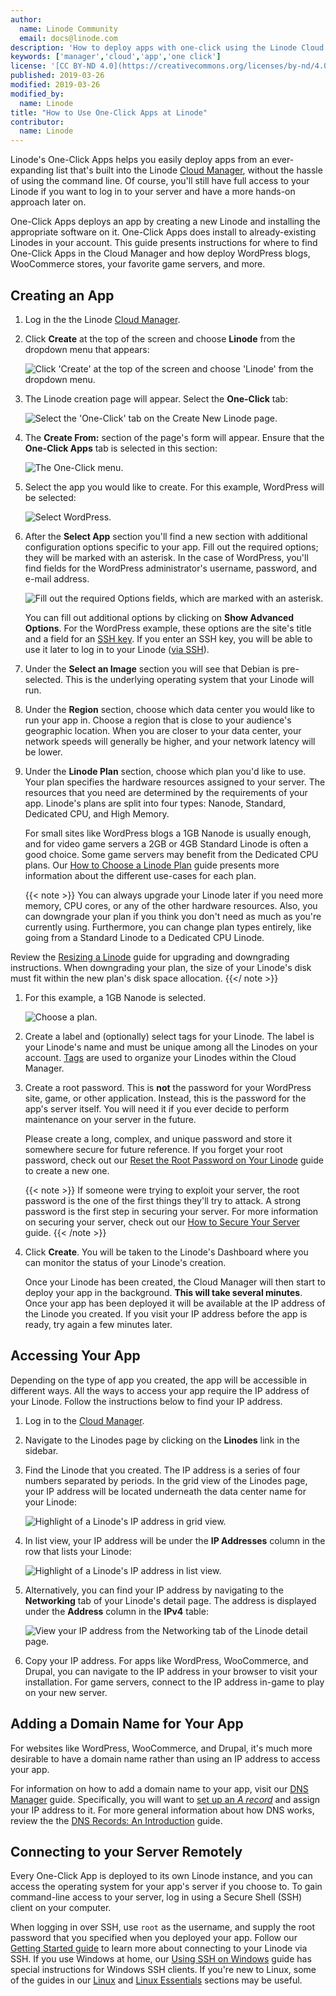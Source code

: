 ```yaml
---
author:
  name: Linode Community
  email: docs@linode.com
description: 'How to deploy apps with one-click using the Linode Cloud Manager'
keywords: ['manager','cloud','app','one click']
license: '[CC BY-ND 4.0](https://creativecommons.org/licenses/by-nd/4.0)'
published: 2019-03-26
modified: 2019-03-26
modified_by:
  name: Linode
title: "How to Use One-Click Apps at Linode"
contributor:
  name: Linode
---
```


Linode's One-Click Apps helps you easily deploy apps from an ever-expanding list that's built into the Linode [Cloud Manager](https://cloud.linode.com), without the hassle of using the command line. Of course, you'll still have full access to your Linode if you want to log in to your server and have a more hands-on approach later on.

One-Click Apps deploys an app by creating a new Linode and installing the appropriate software on it. One-Click Apps does install to already-existing Linodes in your account. This guide presents instructions for where to find One-Click Apps in the Cloud Manager and how deploy WordPress blogs, WooCommerce stores, your favorite game servers, and more.

## Creating an App

1.  Log in the the Linode [Cloud Manager](https://cloud.linode.com).

1.  Click **Create** at the top of the screen and choose **Linode** from the dropdown menu that appears:

    ![Click 'Create' at the top of the screen and choose 'Linode' from the dropdown menu.](one-click-create-a-linode.png "Click 'Create' at the top of the screen and choose 'Linode' from the dropdown menu.")

1. The Linode creation page will appear. Select the **One-Click** tab:

    ![Select the 'One-Click' tab on the Create New Linode page.](one-click-select-one-click-tab.png)

1.  The **Create From:** section of the page's form will appear. Ensure that the **One-Click Apps** tab is selected in this section:

    ![The `One-Click` menu.](one-click-create-from-one-click-apps.png)

1.  Select the app you would like to create. For this example, WordPress will be selected:

    ![Select WordPress.](one-click-select-wordpress.png)

1.  After the **Select App** section you'll find a new section with additional configuration options specific to your app. Fill out the required options; they will be marked with an asterisk. In the case of WordPress, you'll find fields for the WordPress administrator's username, password, and e-mail address.

    ![Fill out the required Options fields, which are marked with an asterisk.](one-click-wordpress-config-options.png)

    You can fill out additional options by clicking on **Show Advanced Options**. For the WordPress example, these options are the site's title and a field for an [SSH key](/docs/security/authentication/use-public-key-authentication-with-ssh/). If you enter an SSH key, you will be able to use it later to log in to your Linode ([via SSH](/docs/getting-started/#connect-to-your-linode-via-ssh)).

1.  Under the **Select an Image** section you will see that Debian is pre-selected. This is the underlying operating system that your Linode will run.

1.  Under the **Region** section, choose which data center you would like to run your app in. Choose a region that is close to your audience's geographic location. When you are closer to your data center, your network speeds will generally be higher, and your network latency will be lower.

1.  Under the **Linode Plan** section, choose which plan you'd like to use. Your plan specifies the hardware resources assigned to your server. The resources that you need are determined by the requirements of your app. Linode's plans are split into four types: Nanode, Standard, Dedicated CPU, and High Memory.

    For small sites like WordPress blogs a 1GB Nanode is usually enough, and for video game servers a 2GB or 4GB Standard Linode is often a good choice. Some game servers may benefit from the Dedicated CPU plans. Our [How to Choose a Linode Plan](/docs/platform/how-to-choose-a-linode-plan/) guide presents more information about the different use-cases for each plan.

    {{< note >}}
You can always upgrade your Linode later if you need more memory, CPU cores, or any of the other hardware resources. Also, you can downgrade your plan if you think you don't need as much as you're currently using. Furthermore, you can change plan types entirely, like going from a Standard Linode to a Dedicated CPU Linode.

Review the [Resizing a Linode](/docs/platform/disk-images/resizing-a-linode/) guide for upgrading and downgrading instructions. When downgrading your plan, the size of your Linode's disk must fit within the new plan's disk space allocation.
{{</ note >}}

1.  For this example, a 1GB Nanode is selected.

    ![Choose a plan.](one-click-pick-plan.png)

1.  Create a label and (optionally) select tags for your Linode. The label is your Linode's name and must be unique among all the Linodes on your account. [Tags](/docs/quick-answers/linode-platform/tags-and-groups/) are used to organize your Linodes within the Cloud Manager.

1.  Create a root password. This is **not** the password for your WordPress site, game, or other application. Instead, this is the password for the app's server itself. You will need it if you ever decide to perform maintenance on your server in the future.

    Please create a long, complex, and unique password and store it somewhere secure for future reference. If you forget your root password, check out our [Reset the Root Password on Your Linode](/docs/quick-answers/linode-platform/reset-the-root-password-on-your-linode/) guide to create a new one.

    {{< note >}}
If someone were trying to exploit your server, the root password is the one of the first things they'll try to attack. A strong password is the first step in securing your server. For more information on securing your server, check out our [How to Secure Your Server](/docs/security/securing-your-server/) guide.
{{< /note >}}

1.  Click **Create**. You will be taken to the Linode's Dashboard where you can monitor the status of your Linode's creation.

    Once your Linode has been created, the Cloud Manager will then start to deploy your app in the background. **This will take several minutes**. Once your app has been deployed it will be available at the IP address of the Linode you created. If you visit your IP address before the app is ready, try again a few minutes later.

## Accessing Your App

Depending on the type of app you created, the app will be accessible in different ways. All the ways to access your app require the IP address of your Linode. Follow the instructions below to find your IP address.

1.  Log in to the [Cloud Manager](https://cloud.linode.com).

1.  Navigate to the Linodes page by clicking on the **Linodes** link in the sidebar.

1.  Find the Linode that you created. The IP address is a series of four numbers separated by periods. In the grid view of the Linodes page, your IP address will be located underneath the data center name for your Linode:

    ![Highlight of a Linode's IP address in grid view.](one-click-ip-address-grid.png)

1.  In list view, your IP address will be under the **IP Addresses** column in the row that lists your Linode:

    ![Highlight of a Linode's IP address in list view.](one-click-ip-address-list.png)

1.  Alternatively, you can find your IP address by navigating to the **Networking** tab of your Linode's detail page. The address is displayed under the **Address** column in the **IPv4** table:

    ![View your IP address from the Networking tab of the Linode detail page.](one-click-networking-tab.png)

1. Copy your IP address. For apps like WordPress, WooCommerce, and Drupal, you can navigate to the IP address in your browser to visit your installation. For game servers, connect to the IP address in-game to play on your new server.

## Adding a Domain Name for Your App

For websites like WordPress, WooCommerce, and Drupal, it's much more desirable to have a domain name rather than using an IP address to access your app.

For information on how to add a domain name to your app, visit our [DNS Manager](/docs/platform/manager/dns-manager/) guide. Specifically, you will want to [set up an *A record*](/docs/platform/manager/dns-manager/#add-dns-records) and assign your IP address to it. For more general information about how DNS works, review the the [DNS Records: An Introduction](/docs/networking/dns/dns-records-an-introduction/) guide.

## Connecting to your Server Remotely

Every One-Click App is deployed to its own Linode instance, and you can access the operating system for your app's server if you choose to. To gain command-line access to your server, log in using a Secure Shell (SSH) client on your computer.

When logging in over SSH, use `root` as the username, and supply the root password that you specified when you deployed your app. Follow our [Getting Started guide](/docs/getting-started/#connect-to-your-linode-via-ssh) to learn more about connecting to your Linode via SSH. If you use Windows at home, our [Using SSH on Windows](/docs/networking/ssh/using-ssh-on-windows/) guide has special instructions for Windows SSH clients. If you're new to Linux, some of the guides in our [Linux](/docs/quick-answers/linux/) and [Linux Essentials](/docs/quick-answers/linux-essentials/) sections may be useful.